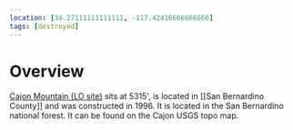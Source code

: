 ```yaml
---
location: [34.27111111111111, -117.42416666666666]
tags: [destroyed]
---
```


# Overview

[Cajon Mountain (LO site)](http://www.peakbagging.com/CALookoutPhotos/CajonMtn.html) sits at 5315', is located in [[San Bernardino County]] and was constructed in 1996. It is located in the San Bernardino national forest. It can be found on the Cajon USGS topo map.

